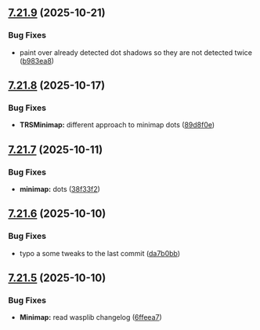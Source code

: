 ## [7.21.9](https://github.com/Torwent/SRL-T/compare/v7.21.8...v7.21.9) (2025-10-21)


### Bug Fixes

* paint over already detected dot shadows so they are not detected twice ([b983ea8](https://github.com/Torwent/SRL-T/commit/b983ea824bf55722ea0e6250293fb606ccfea5db))



## [7.21.8](https://github.com/Torwent/SRL-T/compare/v7.21.7...v7.21.8) (2025-10-17)


### Bug Fixes

* **TRSMinimap:** different approach to minimap dots ([89d8f0e](https://github.com/Torwent/SRL-T/commit/89d8f0e98f301e5964fb57c97174e2d0c91286a9))



## [7.21.7](https://github.com/Torwent/SRL-T/compare/v7.21.6...v7.21.7) (2025-10-11)


### Bug Fixes

* **minimap:** dots ([38f33f2](https://github.com/Torwent/SRL-T/commit/38f33f259b299a391dc5ad5185d2b9ae0f9b41f2))



## [7.21.6](https://github.com/Torwent/SRL-T/compare/v7.21.5...v7.21.6) (2025-10-10)


### Bug Fixes

* typo a some tweaks to the last commit ([da7b0bb](https://github.com/Torwent/SRL-T/commit/da7b0bb6e1a3cc5f6bee151f2a154fded7395417))



## [7.21.5](https://github.com/Torwent/SRL-T/compare/v7.21.4...v7.21.5) (2025-10-10)


### Bug Fixes

* **Minimap:** read wasplib changelog ([6ffeea7](https://github.com/Torwent/SRL-T/commit/6ffeea767be4dedbe7b1c1b1267162ad57f95f11))



